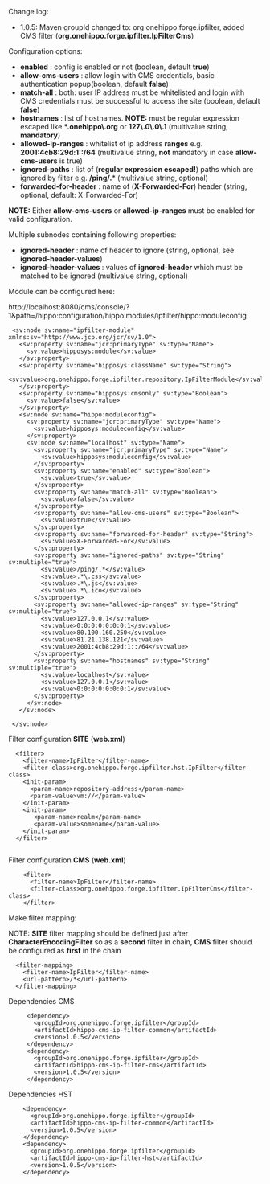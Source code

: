 Change log:
* 1.0.5: Maven groupId changed to: org.onehippo.forge.ipfilter, added CMS filter (**org.onehippo.forge.ipfilter.IpFilterCms**)

Configuration options:

* **enabled** : config is enabled or not (boolean, default **true**)
* **allow-cms-users** : allow login with CMS credentials, basic authentication popup(boolean, default **false**)
* **match-all** : both: user IP address must be whitelisted and login with CMS credentials must be successful to access the site (boolean, default **false**)
* **hostnames** : list of hostnames. **NOTE:** must be regular expression escaped like  **\*.onehippo\\.org** or **127\\.0\\.0\\.1** (multivalue string, **mandatory**)
* **allowed-ip-ranges** : whitelist of ip address **ranges** e.g. **2001:4cb8:29d:1::/64** (multivalue string, **not** mandatory in case **allow-cms-users** is true)
* **ignored-paths** : list of (**regular expression escaped!**) paths which are ignored by filter e.g. **/ping/.*** (multivalue string, optional)
* **forwarded-for-header** : name of (**X-Forwarded-For**) header (string, optional, default: X-Forwarded-For)

**NOTE:** Either **allow-cms-users** or **allowed-ip-ranges** must be enabled for valid configuration.

Multiple subnodes containing following properties:

* **ignored-header** : name of header to ignore (string, optional, see **ignored-header-values**)
* **ignored-header-values** : values of **ignored-header** which must be matched to be ignored (multivalue string, optional)
                                

Module can be configured here:

http://localhost:8080/cms/console/?1&path=/hippo:configuration/hippo:modules/ipfilter/hippo:moduleconfig
```
 <sv:node sv:name="ipfilter-module" xmlns:sv="http://www.jcp.org/jcr/sv/1.0">
   <sv:property sv:name="jcr:primaryType" sv:type="Name">
     <sv:value>hipposys:module</sv:value>
   </sv:property>
   <sv:property sv:name="hipposys:className" sv:type="String">
     <sv:value>org.onehippo.forge.ipfilter.repository.IpFilterModule</sv:value>
   </sv:property>
   <sv:property sv:name="hipposys:cmsonly" sv:type="Boolean">
     <sv:value>false</sv:value>
   </sv:property>
   <sv:node sv:name="hippo:moduleconfig">
     <sv:property sv:name="jcr:primaryType" sv:type="Name">
       <sv:value>hipposys:moduleconfig</sv:value>
     </sv:property>
     <sv:node sv:name="localhost" sv:type="Name">
       <sv:property sv:name="jcr:primaryType" sv:type="Name">
         <sv:value>hipposys:moduleconfig</sv:value>
       </sv:property>
       <sv:property sv:name="enabled" sv:type="Boolean">
         <sv:value>true</sv:value>
       </sv:property>
       <sv:property sv:name="match-all" sv:type="Boolean">
         <sv:value>false</sv:value>
       </sv:property>
       <sv:property sv:name="allow-cms-users" sv:type="Boolean">
         <sv:value>true</sv:value>
       </sv:property>
       <sv:property sv:name="forwarded-for-header" sv:type="String">
         <sv:value>X-Forwarded-For</sv:value>
       </sv:property>
       <sv:property sv:name="ignored-paths" sv:type="String" sv:multiple="true">
         <sv:value>/ping/.*</sv:value>
         <sv:value>.*\.css</sv:value>
         <sv:value>.*\.js</sv:value>
         <sv:value>.*\.ico</sv:value>
       </sv:property>
       <sv:property sv:name="allowed-ip-ranges" sv:type="String" sv:multiple="true">
         <sv:value>127.0.0.1</sv:value>
         <sv:value>0:0:0:0:0:0:0:1</sv:value>
         <sv:value>80.100.160.250</sv:value>
         <sv:value>81.21.138.121</sv:value>
         <sv:value>2001:4cb8:29d:1::/64</sv:value>
       </sv:property>
       <sv:property sv:name="hostnames" sv:type="String" sv:multiple="true">
         <sv:value>localhost</sv:value>
         <sv:value>127.0.0.1</sv:value>
         <sv:value>0:0:0:0:0:0:0:1</sv:value>
       </sv:property>
     </sv:node>
   </sv:node>
 
 </sv:node>
```

Filter configuration **SITE** (**web.xml**)


```
  <filter>
    <filter-name>IpFilter</filter-name>
    <filter-class>org.onehippo.forge.ipfilter.hst.IpFilter</filter-class>
    <init-param>
      <param-name>repository-address</param-name>
      <param-value>vm://</param-value>
    </init-param>
    <init-param>
       <param-name>realm</param-name>
       <param-value>somename</param-value>
    </init-param>
  </filter>


```

Filter configuration **CMS** (**web.xml**)


```
    <filter>
      <filter-name>IpFilter</filter-name>
      <filter-class>org.onehippo.forge.ipfilter.IpFilterCms</filter-class>
    </filter>
```

Make filter mapping: 

NOTE: **SITE** filter mapping should be defined just after **CharacterEncodingFilter** so as a **second** filter in chain,
**CMS** filter should be configured as **first** in the chain


```
  <filter-mapping>
    <filter-name>IpFilter</filter-name>
    <url-pattern>/*</url-pattern>
  </filter-mapping>

```



Dependencies CMS

```
     <dependency>
       <groupId>org.onehippo.forge.ipfilter</groupId>
       <artifactId>hippo-cms-ip-filter-common</artifactId>
       <version>1.0.5</version>
     </dependency>
     <dependency>
       <groupId>org.onehippo.forge.ipfilter</groupId>
       <artifactId>hippo-cms-ip-filter-cms</artifactId>
       <version>1.0.5</version>
     </dependency>
```

Dependencies HST

```
    <dependency>
      <groupId>org.onehippo.forge.ipfilter</groupId>
      <artifactId>hippo-cms-ip-filter-common</artifactId>
      <version>1.0.5</version>
    </dependency>
    <dependency>
      <groupId>org.onehippo.forge.ipfilter</groupId>
      <artifactId>hippo-cms-ip-filter-hst</artifactId>
      <version>1.0.5</version>
    </dependency>
```
